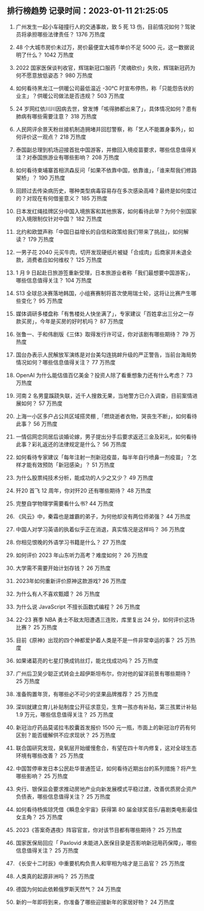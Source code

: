 
## 排行榜趋势 记录时间：2023-01-11 21:25:05
  
  1. 广州发生一起小车碰撞行人的交通事故，致 5 死 13 伤，目前情况如何？驾驶员将承担哪些法律责任？ 1376 万热度
    
  2. 48 个大城市房价未过万，房价最便宜大城市单价不足 5000 元，这一数据说明了什么？ 1042 万热度
    
  3. 2022 国家医保谈判收官，辉瑞新冠口服药「灵魂砍价」失败，辉瑞新冠药为何不愿意放低姿态？ 980 万热度
    
  4. 如何看待黑龙江一供暖公司最低温近 -30℃ 时宣布停热，称「只能怨告状的业主」？供暖公司做法是否违规？ 503 万热度
    
  5. 24 岁网红依川川因病去世，曾发博「咳得肺都出来了」，具体情况如何？患有肺病有哪些需要注意？ 318 万热度
    
  6. 人民网评余景天粉丝接机制造拥堵并回怼警察，称「艺人不能置身事外」，如何评价这一观点？ 218 万热度
    
  7. 泰国副总理到机场迎接首批中国游客，并撤回入境疫苗要求，哪些信息值得关注？对泰国旅游业有哪些影响？ 208 万热度
    
  8. 如何看待柬埔寨首相洪森反问「如果不依靠中国，依靠谁」，「谁来帮我们修路架桥」？ 190 万热度
    
  9. 回顾过去传染病历史，哪种类型病毒容易存在多次感染高峰？最终是如何度过的？对现在有何借鉴意义？ 185 万热度
    
  10. 日本发红绳挂牌区分中国入境旅客和其他旅客，如何看待此举？为何个别国家的入境限制仅针对中国？ 182 万热度
    
  11. 北约和欧盟声称「中国日益增长的自信和政策给我们带来了挑战」，如何解读？ 179 万热度
    
  12. 一男子花 2040 元买牛肉，切开发现硬纸片被疑「合成肉」后商家并未退全款，消费者应如何维权？ 125 万热度
    
  13. 1 月 9 日起赴日旅游签重新受理，日本旅游业者称「我们最想要中国游客」，哪些信息值得关注？ 104 万热度
    
  14. S13 全球总决赛落地韩国，小组赛赛制将首次使用瑞士轮，这将让比赛产生哪些变化？ 95 万热度
    
  15. 媒体调研多楼盘称「有售楼处人快坐满了」，专家建议「百姓拿出三分之一存款买房」，今年是买房的好时机吗？ 87 万热度
    
  16. 张鲁一、于和伟剧版《三体》取得发行许可证，你对该剧有哪些期待？ 79 万热度
    
  17. 国台办表示人民解放军演练是对台美勾连挑衅升级的严正警告，当前台海局势情况如何？哪些信息值得关注？ 77 万热度
    
  18. OpenAI 为什么能估值百亿美金？投资人除了看重想象力还有什么考虑？ 73 万热度
    
  19. 河南 2 名男童蹊跷失联，近千人搜救无果，当地警方已介入调查，目前案情进展如何？ 57 万热度
    
  20. 上海一小区多户占公共区域搭灵棚 ,「燃烧逝者衣物，哭丧生不断」，如何看待此事？ 56 万热度
    
  21. 一情侣网恋同居后谈婚论嫁，男子提出分手后要求返还三金及彩礼，如何看待此事？彩礼返还的法律规定是什么？ 56 万热度
    
  22. 如何看待专家建议「每年注射一剂新冠疫苗，每半年自行喷鼻一剂疫苗」？怎样才能有效预防「新冠感染」？ 51 万热度
    
  23. 为什么股票纯技术分析，能成功的人少之又少？ 49 万热度
    
  24. 歼20 首飞 12 周年，你对歼20 还有哪些期待？ 48 万热度
    
  25. 完整自学物理学需要看什么书? 44 万热度
    
  26. 《风云》中，秦霜也是雄霸的弟子，为何他却没有两位师弟强？ 44 万热度
    
  27. 中国人对学习英语的执着似乎正在消退，真实情况是这样吗？ 36 万热度
    
  28. 你相见恨晚的外语学习书籍是什么？ 27 万热度
    
  29. 如何评价 2023 年山东听力高考？难度如何？ 26 万热度
    
  30. 大学需不需要开始计划存钱？ 26 万热度
    
  31. 2023年如何重新评价原神这款游戏? 26 万热度
    
  32. 为什么有人不喜欢甄嬛？ 26 万热度
    
  33. 为什么说 JavaScript 不擅长函数式编程？ 26 万热度
    
  34. 22-23 赛季 NBA 勇士不敌太阳遭遇三连败，库里复出 24 分，如何评价这场比赛？ 25 万热度
    
  35. 目前《原神》出现的四个神都爱护着人类是不是一件非常幸运的事？ 25 万热度
    
  36. 如果诸葛亮的七星灯换成钨丝灯，能北伐成功吗？ 25 万热度
    
  37. 广州后卫吴少聪正式转会土超伊斯坦布尔，你对他的留洋前景有哪些期待？ 25 万热度
    
  38. 准备购置年货，有哪些必不可少的坚果品牌推荐？ 25 万热度
    
  39. 深圳就建立育儿补贴制度公开征求意见，生育一孩亦有补贴，第三孩累计补贴 1.9 万元，哪些信息值得关注？ 25 万热度
    
  40. 新冠治疗药品莫诺拉韦胶囊首发报价 1500 元一瓶，市面上的新冠治疗药有何区别？能否缓解供不应求现状？ 25 万热度
    
  41. 联合国研究发现，臭氧层开始缓慢愈合，有望在四十年内修复，这对全球生态环境有哪些改善？ 25 万热度
    
  42. 中国暂停审发日本公民赴华普通签证，如何看待近期出台的系列措施？将产生哪些影响？ 25 万热度
    
  43. 央行、银保监会要求推动房地产业向新发展模式平稳过渡，改善优质房企资产负债表，哪些信息值得关注？ 25 万热度
    
  44. 如何看待杨紫琼凭借《瞬息全宇宙》获得第 80 届金球奖音乐/喜剧类电影最佳女主角？ 25 万热度
    
  45. 2023《答案奇遇夜》阵容官宣，你对该节目都有哪些期待？ 25 万热度
    
  46. 国家医保局回应「 Paxlovid 未能进入医保目录是否影响新冠用药保障」，哪些信息值得关注？ 25 万热度
    
  47. 《长安十二时辰》中重要机构负责人和宰相为啥才是三品官？ 25 万热度
    
  48. 人类真的起源非洲吗？ 25 万热度
    
  49. 德国为何如此依赖俄罗斯天然气？ 24 万热度
    
  50. 新的一年即将到来，你准备了哪些迎接新年的家居好物？ 24 万热度
    
